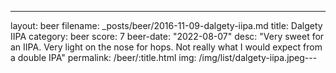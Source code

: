 ---
layout: beer
filename: _posts/beer/2016-11-09-dalgety-iipa.md
title: Dalgety IIPA
category: beer
score: 7
beer-date: "2022-08-07"
desc: "Very sweet for an IIPA. Very light on the nose for hops. Not really what I would expect from a double IPA"
permalink: /beer/:title.html
img: /img/list/dalgety-iipa.jpeg---

